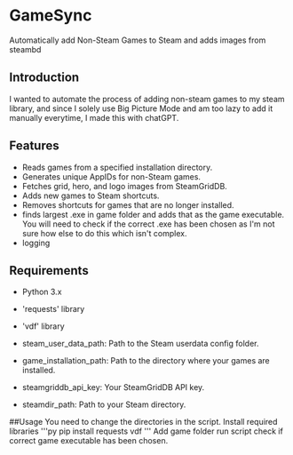 # GameSync
Automatically add Non-Steam Games to Steam and adds images from steambd

## Introduction
I wanted to automate the process of adding non-steam games to my steam library, and since I solely use Big Picture Mode and am too lazy to add it manually everytime, I made this with chatGPT.

## Features
- Reads games from a specified installation directory.
- Generates unique AppIDs for non-Steam games.
- Fetches grid, hero, and logo images from SteamGridDB.
- Adds new games to Steam shortcuts.
- Removes shortcuts for games that are no longer installed.
- finds largest .exe in game folder and adds that as the game executable. You will need to check if the correct .exe has been chosen as I'm not sure how else to do this which isn't complex.
- logging

## Requirements
- Python 3.x
- 'requests' library
- 'vdf' library

- steam_user_data_path: Path to the Steam userdata config folder.
- game_installation_path: Path to the directory where your games are installed.
- steamgriddb_api_key: Your SteamGridDB API key.
- steamdir_path: Path to your Steam directory.

##Usage
You need to change the directories in the script.
Install required libraries
'''py
pip install requests vdf
'''
Add game folder
run script
check if correct game executable has been chosen.

